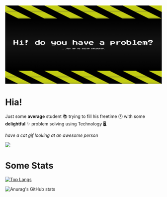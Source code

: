 ![](ghbanner.png)

# Hia!

Just some **average** student 📚 trying to fill his freetime 🕐 with some **delightful** ✨ problem solving using Technology 🖥️.

*have a cat gif looking at an awesome person*

<img class="el" width="150px" src="https://c.tenor.com/ox1MT_gz-lYAAAAd/cat-kitty.gif" />

# Some Stats

[![Top Langs](https://github-readme-stats.vercel.app/api/top-langs/?username=f2hafner&layout=compact&theme=highcontrast)](https://github.com/anuraghazra/github-readme-stats)

![Anurag's GitHub stats](https://github-readme-stats.vercel.app/api?username=f2hafner&theme=highcontrast&show_icons=true)

